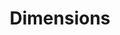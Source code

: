 ---
layout: default
bigquery: https://console.cloud.google.com/bigquery?p=covid-19-dimensions-ai&page=table&d=data&t=publications
contributors: Digital Science, https://www.digital-science.com/
cost: Free for personal, non-commercial use.
description: Dimensions contains more than 100 million publications, ranging from
  articles published in scholarly journals, books and book chapters, to preprints
  and conference proceedings. All publications are contextualized with linked data
  sets, funding, publications, patents, clinical trials, and policy documents. You
  can also view associated categories, funders, institutions, and researcher profiles.
documentation: https://docs.dimensions.ai/bigquery/index.html
last_edit: 04/05/2022, 14:07:47
location: https://www.dimensions.ai/products/free/
maintained_by: Digital Science, https://www.digital-science.com/
schema_fields:
- associated_publication_doi
- granted_year
- publisher
- funding_aud
- license
- category_hrcs_hc
- gender
- issue
- family_count
- address
- type
- date_normal
- research_orgs
- name
- assignee_orgs
- relationships
- date
- description
- original_assignee
- funder_org
- repository_url
- funding_details
- date_inserted
- filing_year
- embargo_date
- resulting_publication_ids
- category_rcdc
- category_hrcs_rac
- funding_currency
- funding_usd
- category_icrp_ct
- date_imported_gbq
- legal_events
- research_org_city_names
- metrics
- concepts
- current_assignee_orgs
- categories
- associated_publication_arxiv_id
- expiration_year
- registry
- publication_ids
- current_assignee
- phase
- proceedings_title
- parent_id
- priority_year
- original_title
- mesh_headings
- original_assignee_countries
- publication_year
- repository_name
- publication_date
- priority_date
- grant_number
- funding_nzd
- research_org_state_codes
- arxiv_id
- funder_countries
- funding_jpy
- mesh_terms
- associated_grant_ids
- jurisdiction
- researcher_ids
- links
- citations_count
- research_org_countries
- altmetrics
- end_date
- funding_chf
- reference_ids
- status
- supporting_grant_ids
- funding_amount
- active_years
- date_print
- conditions
- funder_org_countries
- brief_title
- book_title
- clinical_trial_ids
- pmid
- book_series_title
- journal
- doi
- filing_status
- open_access_categories_v2
- labels
- category_bra
- eisbn
- types
- subtitles
- interventions
- organisation_details
- volume
- end_year
- ipcr
- journal_lists
- repository_id
- research_org_state_names
- application_number
- inventor_names
- cpc
- family_id
- funding_eur
- title
- isbn
- category_for
- funding_cny
- original_assignee_orgs
- citation_string
- kind
- category_uoa
- date_online
- aliases
- source_id
- investigators
- start_year
- granted_date
- created_date
- language
- foa_number
- established
- acronym
- current_assignee_countries
- id
- cited_by_ids
- family_members_ids
- funder_org_acronyms
- patent_ids
- research_org_country_names
- pmcid
- email_address
- date_modified
- legal_status
- resulting_publication_doi
- funding_cad
- filing_date
- funding_gbp
- research_org_cities
- funder_org_state_codes
- original_abstract
- expiration_date
- editors
- category_hra
- conference
- funder_orgs
- open_access_categories
- acronyms
- acknowledgements
- category_sdg
- linkout
- year
- external_ids
- funder_org_cities
- authors
- assignee_countries
- pages
- citations
- associated_publication_id
- abstract
- start_date
- wikipedia_url
- category_icrp_cso
- associated_publication_pmid
shortname: dimensions
tags:
- scholarly literature
- patents
- funding
- clinical trials
- academic profiles
terms_of_use: 'Use of both the Dimensions COVID-19 dataset and full Dimensions dataset
  are subject to the Dimensions Terms of use: https://www.dimensions.ai/policies-terms-legal '
title: Dimensions
uuid: dcff88bd-fe6b-4fdb-8159-809bf9d7bc1c
---